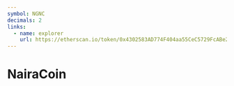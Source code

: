 ```yaml
---
symbol: NGNC
decimals: 2
links:
  - name: explorer
    url: https://etherscan.io/token/0x4302583AD774F404aa55CeC5729FcABe2855EFFd
---
```


# NairaCoin
